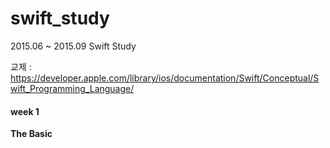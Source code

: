 # swift_study
2015.06 ~ 2015.09 Swift Study 

교제 : https://developer.apple.com/library/ios/documentation/Swift/Conceptual/Swift_Programming_Language/


#### week 1 
**The Basic** 

